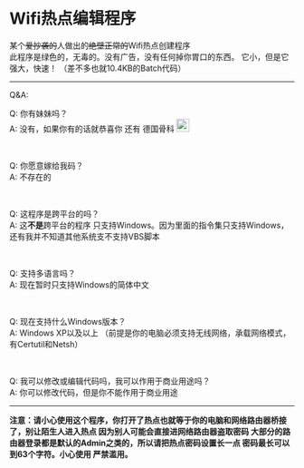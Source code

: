 # Wifi热点编辑程序
某个<del>爱抄袭的</del>人做出的<del>绝壁正常的</del>Wifi热点创建程序
<br>
此程序是绿色的，无毒的。没有广告，没有任何掉你胃口的东西。
它小，但是它强大，快速！ （差不多也就10.4KB的Batch代码）

<hr>

Q&A:

Q: 你有妹妹吗？
<br>
A: 没有，如果你有的话就恭喜你 还有 德国骨科 <img src="https://static.mengniang.org/common/7/71/%E6%BB%91%E7%A8%BD%E8%A1%A8%E6%83%85.jpg" alt="（滑稽）" height="23" width="23">

<br>

Q: 你愿意嫁给我码？
<br>
A: 不存在的

<br>

Q: 这程序是跨平台的吗？
<br>
A: 这<b>不是</b>跨平台的程序 只支持Windows。因为里面的指令集只支持Windows，还有我并不知道其他系统支不支持VBS脚本

<br>

Q: 支持多语言吗？
<br>
A: 现在暂时只支持Windows的简体中文

<br>

Q: 现在支持什么Windows版本？
<br>
A: Windows XP以及以上 （前提是你的电脑必须支持无线网络，承载网络模式，有Certutil和Netsh）

<br>

Q: 我可以修改或编辑代码吗，我可以作用于商业用途吗？
<br>
A: 你可以修改代码，但是你不能作用于商业用途

<hr>

<b>注意：请小心使用这个程序，你打开了热点也就等于你的电脑和网络路由器桥接了，别让陌生人进入热点 因为别人可能会直接进网络路由器盗取密码 大部分的路由器登录都是默认的Admin之类的，所以请把热点密码设置长一点 密码最长可以到63个字符。小心使用 严禁滥用。</b>
